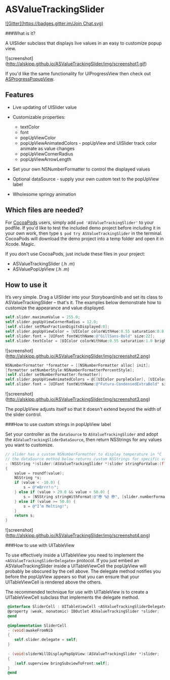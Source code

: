 ASValueTrackingSlider
========
[![Gitter](https://badges.gitter.im/Join Chat.svg)](https://gitter.im/alskipp/ASValueTrackingSlider?utm_source=badge&utm_medium=badge&utm_campaign=pr-badge&utm_content=badge)

###What is it?


A UISlider subclass that displays live values in an easy to customize popup view.

![screenshot] (http://alskipp.github.io/ASValueTrackingSlider/img/screenshot1.gif)

If you'd like the same functionality for UIProgressView then check out [ASProgressPopupView](https://github.com/alskipp/ASProgressPopupView).

Features
---

* Live updating of UISlider value
* Customizable properties:
  * textColor
  * font
  * popUpViewColor
  * popUpViewAnimatedColors - popUpView and UISlider track color animate as value changes
  * popUpViewCornerRadius
  * popUpViewArrowLength
  
* Set your own NSNumberFormatter to control the displayed values
* Optional dataSource - supply your own custom text to the popUpView label
* Wholesome springy animation


Which files are needed?
---

For [CocoaPods](http://beta.cocoapods.org) users, simply add `pod 'ASValueTrackingSlider'` to your podfile. If you'd like to test the included demo project before including it in your own work, then type `$ pod try ASValueTrackingSlider` in the terminal. CocoaPods will download the demo project into a temp folder and open it in Xcode. Magic.

If you don't use CocoaPods, just include these files in your project:

* ASValueTrackingSlider (.h .m)
* ASValuePopUpView (.h .m)


How to use it
---

It’s very simple. Drag a UISlider into your Storyboard/nib and set its class to ASValueTrackingSlider – that's it.
The examples below demonstrate how to customize the appearance and value displayed.

```objective-c
self.slider.maximumValue = 255.0;
self.slider.popUpViewCornerRadius = 12.0;
[self.slider setMaxFractionDigitsDisplayed:0];
self.slider.popUpViewColor = [UIColor colorWithHue:0.55 saturation:0.8 brightness:0.9 alpha:0.7];
self.slider.font = [UIFont fontWithName:@"GillSans-Bold" size:22];
self.slider.textColor = [UIColor colorWithHue:0.55 saturation:1.0 brightness:0.5 alpha:1];
```

![screenshot] (http://alskipp.github.io/ASValueTrackingSlider/img/screenshot2.png)


```objective-c
NSNumberFormatter *formatter = [[NSNumberFormatter alloc] init];
[formatter setNumberStyle:NSNumberFormatterPercentStyle];
[self.slider setNumberFormatter:formatter];
self.slider.popUpViewAnimatedColors = @[[UIColor purpleColor], [UIColor redColor], [UIColor orangeColor]];
self.slider.font = [UIFont fontWithName:@"Futura-CondensedExtraBold" size:26];
```

![screenshot] (http://alskipp.github.io/ASValueTrackingSlider/img/screenshot3.png)

The popUpView adjusts itself so that it doesn't extend beyond the width of the slider control.


###How to use custom strings in popUpView label

Set your controller as the `dataSource` to `ASValueTrackingSlider` and adopt the `ASValueTrackingSliderDataSource`, then return NSStrings for any values you want to customize.
  
```objective-c
// slider has a custom NSNumberFormatter to display temperature in °C
// the dataSource method below returns custom NSStrings for specific values
- (NSString *)slider:(ASValueTrackingSlider *)slider stringForValue:(float)value;
{
    value = roundf(value);
    NSString *s;
    if (value < -10.0) {
        s = @"❄️Brrr!⛄️";
    } else if (value > 29.0 && value < 50.0) {
        s = [NSString stringWithFormat:@"😎 %@ 😎", [slider.numberFormatter stringFromNumber:@(value)]];
    } else if (value >= 50.0) {
        s = @"I’m Melting!";
    }
    return s;
}
```

![screenshot] (http://alskipp.github.io/ASValueTrackingSlider/img/screenshot4.png)


###How to use with UITableView

To use  effectively inside a UITableView you need to implement the `<ASValueTrackingSliderDelegate>` protocol. If you just embed an ASValueTrackingSlider inside a UITableViewCell the popUpView will probably be obscured by the cell above. The delegate method notifies you before the popUpView appears so that you can ensure that your UITableViewCell is rendered above the others.

The recommended technique for use with UITableView is to create a UITableViewCell subclass that implements the delegate method.


```objective-c
 @interface SliderCell : UITableViewCell <ASValueTrackingSliderDelegate>
 @property (weak, nonatomic) IBOutlet ASValueTrackingSlider *slider;
 @end
 
 @implementation SliderCell
 - (void)awakeFromNib
 {
    self.slider.delegate = self;
 }
 
 - (void)sliderWillDisplayPopUpView:(ASValueTrackingSlider *)slider;
 {
    [self.superview bringSubviewToFront:self];
 }
 @end
```
 
